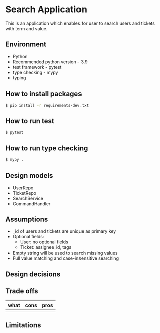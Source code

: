 # Search Application
This is an application which enables for user to search users and tickets with term and value.


## Environment
* Python
* Recommended python version - 3.9
* test framework - pytest
* type checking - mypy
* typing

## How to install packages

```bash
$ pip install -r requirements-dev.txt
```

## How to run test

```bash
$ pytest
```

## How to run type checking

```bash
$ mypy .
```

## Design models
* UserRepo
* TicketRepo
* SearchService
* CommandHandler


## Assumptions
* _id of users and tickets are unique as primary key
* Optional fields:
    * User: no optional fields
    * Ticket: assignee_id, tags
* Empty string will be used to search missing values
* Full value matching and case-insensitive searching


## Design decisions



## Trade offs
| what | cons | pros |
|---|---|---|
||||


## Limitations
